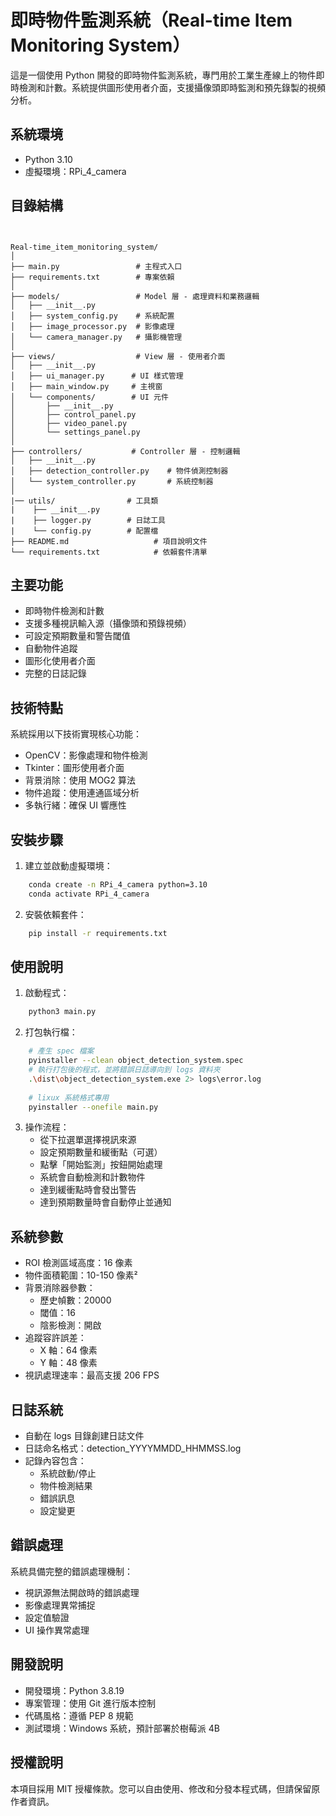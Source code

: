 # 即時物件監測系統（Real-time Item Monitoring System）

這是一個使用 Python 開發的即時物件監測系統，專門用於工業生產線上的物件即時檢測和計數。系統提供圖形使用者介面，支援攝像頭即時監測和預先錄製的視頻分析。

## 系統環境

- Python 3.10
- 虛擬環境：RPi_4_camera

## 目錄結構

```plaintext


Real-time_item_monitoring_system/
│
├── main.py                 # 主程式入口
├── requirements.txt        # 專案依賴
│
├── models/                 # Model 層 - 處理資料和業務邏輯
│   ├── __init__.py
│   ├── system_config.py    # 系統配置
│   ├── image_processor.py  # 影像處理
│   └── camera_manager.py   # 攝影機管理
│
├── views/                  # View 層 - 使用者介面
│   ├── __init__.py
│   ├── ui_manager.py      # UI 樣式管理
│   ├── main_window.py     # 主視窗
│   └── components/        # UI 元件
│       ├── __init__.py
│       ├── control_panel.py
│       ├── video_panel.py
│       └── settings_panel.py
│
├── controllers/           # Controller 層 - 控制邏輯
│   ├── __init__.py
│   ├── detection_controller.py    # 物件偵測控制器
│   └── system_controller.py       # 系統控制器
│
|── utils/                # 工具類
|    ├── __init__.py
|    ├── logger.py        # 日誌工具
|    └── config.py        # 配置檔
├── README.md                   # 項目說明文件
└── requirements.txt            # 依賴套件清單

```

## 主要功能

- 即時物件檢測和計數
- 支援多種視訊輸入源（攝像頭和預錄視頻）
- 可設定預期數量和警告閾值
- 自動物件追蹤
- 圖形化使用者介面
- 完整的日誌記錄

## 技術特點

系統採用以下技術實現核心功能：
- OpenCV：影像處理和物件檢測
- Tkinter：圖形使用者介面
- 背景消除：使用 MOG2 算法
- 物件追蹤：使用連通區域分析
- 多執行緒：確保 UI 響應性

## 安裝步驟

1. 建立並啟動虛擬環境：
```bash
    conda create -n RPi_4_camera python=3.10
    conda activate RPi_4_camera
```

2. 安裝依賴套件：
```bash
    pip install -r requirements.txt
```

## 使用說明

1. 啟動程式：
```bash
    python3 main.py
```

2. 打包執行檔：
```bash
    # 產生 spec 檔案
    pyinstaller --clean object_detection_system.spec
    # 執行打包後的程式，並將錯誤日誌導向到 logs 資料夾
    .\dist\object_detection_system.exe 2> logs\error.log
    
    # lixux 系統格式專用
    pyinstaller --onefile main.py
```

3. 操作流程：
   - 從下拉選單選擇視訊來源
   - 設定預期數量和緩衝點（可選）
   - 點擊「開始監測」按鈕開始處理
   - 系統會自動檢測和計數物件
   - 達到緩衝點時會發出警告
   - 達到預期數量時會自動停止並通知

## 系統參數

- ROI 檢測區域高度：16 像素
- 物件面積範圍：10-150 像素²
- 背景消除器參數：
  - 歷史幀數：20000
  - 閾值：16
  - 陰影檢測：開啟
- 追蹤容許誤差：
  - X 軸：64 像素
  - Y 軸：48 像素
- 視訊處理速率：最高支援 206 FPS

## 日誌系統

- 自動在 logs 目錄創建日誌文件
- 日誌命名格式：detection_YYYYMMDD_HHMMSS.log
- 記錄內容包含：
  - 系統啟動/停止
  - 物件檢測結果
  - 錯誤訊息
  - 設定變更

## 錯誤處理

系統具備完整的錯誤處理機制：
- 視訊源無法開啟時的錯誤處理
- 影像處理異常捕捉
- 設定值驗證
- UI 操作異常處理

## 開發說明

- 開發環境：Python 3.8.19
- 專案管理：使用 Git 進行版本控制
- 代碼風格：遵循 PEP 8 規範
- 測試環境：Windows 系統，預計部署於樹莓派 4B

## 授權說明

本項目採用 MIT 授權條款。您可以自由使用、修改和分發本程式碼，但請保留原作者資訊。
```